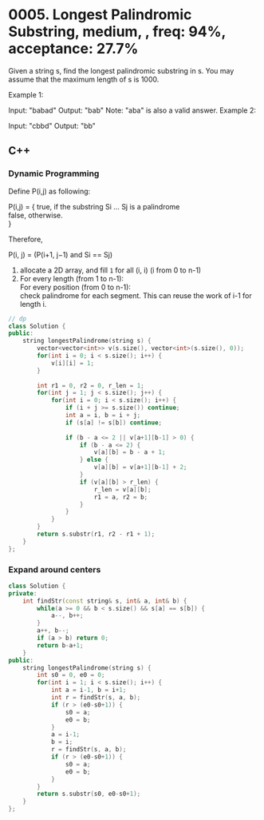 # 0005. Longest Palindromic Substring, medium, , freq: 94%, acceptance: 27.7%
Given a string s, find the longest palindromic substring in s. You may assume that the maximum length of s is 1000.

Example 1:

Input: "babad"
Output: "bab"
Note: "aba" is also a valid answer.
Example 2:

Input: "cbbd"
Output: "bb"

## C++

### Dynamic Programming
Define P(i,j) as following:

P(i,j) = { true,  if the substring Si … Sj is a palindrome <br>
           false, otherwise. <br>
}

Therefore,

P(i, j) = (P(i+1, j−1) and Si == Sj)

1. allocate a 2D array, and fill `1` for all (i, i) (i from 0 to n-1)
2. For every length (from 1 to n-1): <br>
     For every position (from 0 to n-1): <br>
        check palindrome for each segment. This can reuse the work of i-1 for length i. <br>

```C++
// dp
class Solution {
public:
    string longestPalindrome(string s) {
        vector<vector<int>> v(s.size(), vector<int>(s.size(), 0));
        for(int i = 0; i < s.size(); i++) {
            v[i][i] = 1;
        }
        
        int r1 = 0, r2 = 0, r_len = 1;
        for(int j = 1; j < s.size(); j++) {
            for(int i = 0; i < s.size(); i++) {            
                if (i + j >= s.size()) continue;
                int a = i, b = i + j;
                if (s[a] != s[b]) continue;
                
                if (b - a <= 2 || v[a+1][b-1] > 0) {
                    if (b - a <= 2) {
                        v[a][b] = b - a + 1;
                    } else {
                        v[a][b] = v[a+1][b-1] + 2;
                    }
                    if (v[a][b] > r_len) {
                        r_len = v[a][b];
                        r1 = a, r2 = b;
                    }
                }
            }
        }
        return s.substr(r1, r2 - r1 + 1);
    }
};
```

### Expand around centers
```C++
class Solution {
private:
    int findStr(const string& s, int& a, int& b) {
        while(a >= 0 && b < s.size() && s[a] == s[b]) {
            a--, b++;
        }
        a++, b--;
        if (a > b) return 0;
        return b-a+1;
    }
public:
    string longestPalindrome(string s) {
        int s0 = 0, e0 = 0;
        for(int i = 1; i < s.size(); i++) {
            int a = i-1, b = i+1;
            int r = findStr(s, a, b);
            if (r > (e0-s0+1)) {
                s0 = a;
                e0 = b;
            }
            a = i-1;
            b = i;
            r = findStr(s, a, b);
            if (r > (e0-s0+1)) {
                s0 = a;
                e0 = b;
            }
        }
        return s.substr(s0, e0-s0+1);
    }
};
```
